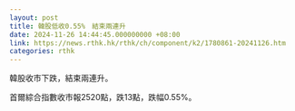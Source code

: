 ```yaml
---
layout: post
title: 韓股低收0.55%　結束兩連升
date: 2024-11-26 14:44:45.000000000 +08:00
link: https://news.rthk.hk/rthk/ch/component/k2/1780861-20241126.htm
categories: rthk
---
```


韓股收市下跌，結束兩連升。

首爾綜合指數收市報2520點，跌13點，跌幅0.55%。

